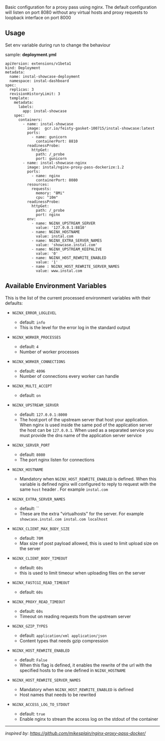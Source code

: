 Basic configuration for a proxy pass using nginx.
The default configuration will listen on port 8080 without any virtual hosts and proxy requests to loopback interface on port 8000

Usage
-----

Set env variable during run to change the behaviour

sample: **deployment.yml**

    apiVersion: extensions/v1beta1
    kind: Deployment
    metadata:
      name: instal-showcase-deployment
      namespace: instal-dashboard
    spec:
      replicas: 3
      revisionHistoryLimit: 3
      template:
        metadata:
          labels:
            app: instal-showcase
        spec:
          containers:
            - name: instal-showcase
              image:  gcr.io/feisty-gasket-100715/instal-showcase:latest
              ports:
                - name: gunicorn
                  containerPort: 8810
              readinessProbe:
                httpGet:
                  path: /_probe
                  port: gunicorn
            - name: instal-showcase-nginx
              image: instal/nginx-proxy-pass-dockerize:1.2
              ports:
                - name: nginx
                  containerPort: 8080
              resources:
                requests:
                  memory: "8Mi"
                  cpu: "10m"
              readinessProbe:
                httpGet:
                  path: /_probe
                  port: nginx
              env:
                - name: NGINX_UPSTREAM_SERVER
                  value: '127.0.0.1:8810'
                - name: NGINX_HOSTNAME
                  value: instal.com
                - name: NGINX_EXTRA_SERVER_NAMES
                  value: 'showcase.instal.com'
                - name: NGINX_UPSTREAM_KEEPALIVE
                  value: '0'
                - name: NGINX_HOST_REWRITE_ENABLED
                  value: '1'
                - name : NGINX_HOST_REWRITE_SERVER_NAMES
                  value: www.instal.com



## Available Environment Variables

This is the list of the current processed environment variables with their defaults:

- `NGINX_ERROR_LOGLEVEL`
    - default: `info`
    - This is the level for the error log in the standard output

- `NGINX_WORKER_PROCESSES`
    - default: `4`
    - Number of worker processes
- `NGINX_WORKER_CONNECTIONS`
    - default: `4096`
    - Number of connections every worker can handle

- `NGINX_MULTI_ACCEPT`
    - default: `on`
- `NGINX_UPSTREAM_SERVER`
    - default: `127.0.0.1:8000`
    - The host:port of the upstream server that host your application. When nginx is used inside the same pod of the application server the host can be `127.0.0.1`. When used as a separated service you must provide the dns name of the application server service
- `NGINX_SERVER_PORT`
    - default: `8080`
    - The port nginx listen for connections
- `NGINX_HOSTNAME`
    - Mandatory when `NGINX_HOST_REWRITE_ENABLED` is defined. When this variable is defined nginx will configured to reply to request with the same `host` header . For example `instal.com`
- `NGINX_EXTRA_SERVER_NAMES`
    - default: ``
    - These are the extra "virtualhosts" for the server. For example `showcase.instal.com instal.com localhost`
- `NGINX_CLIENT_MAX_BODY_SIZE`
    - default: `70M`
    - Max size of post payload allowed, this is used to limit upload size on the server
- `NGINX_CLIENT_BODY_TIMEOUT`
    - default: `60s`
    - this is used to limit timeour when uploading files on the server
- `NGINX_FASTCGI_READ_TIMEOUT`
    - default: `60s`
- `NGINX_PROXY_READ_TIMEOUT`
    - default: `60s`
    - Timeout on reading requests from the upstream server
- `NGINX_GZIP_TYPES`
    - default: `application/xml application/json`
    - Content types that needs gzip compression
- `NGINX_HOST_REWRITE_ENABLED`
    - default: `False`
    - When this flag is defined, it enables the rewrite of the url with the specified hosts to the one defined in `NGINX_HOSTNAME`
- `NGINX_HOST_REWRITE_SERVER_NAMES`
    - Mandatory when `NGINX_HOST_REWRITE_ENABLED` is defined
    - Host names that needs to be rewrited
- `NGINX_ACCESS_LOG_TO_STDOUT`
    - default: `true`
    - Enable nginx to stream the access log on the stdout of the container

------------------------------------------------------------------------------------------------------------------------

*inspired by: https://github.com/mikesplain/nginx-proxy-pass-docker/*